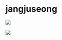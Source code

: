 # jangjuseong

<img src="https://github-readme-stats.vercel.app/api/top-langs/?username=jangjuseong&layout=compact"><br><br>
<img src="https://github-readme-stats.vercel.app/api?username=jangjuseong&show_icons=true">
